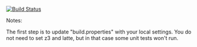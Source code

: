 [![Build Status](https://travis-ci.org/hen3kr8/green.svg?branch=master)](https://travis-ci.org/hen3kr8/green.svg?branch=master)

Notes:

The first step is to update "build.properties" with your local
settings.  You do not need to set z3 and latte, but in that case
some unit tests won't run.
   
